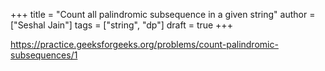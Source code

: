 +++
title = "Count all palindromic subsequence in a given string"
author = ["Seshal Jain"]
tags = ["string", "dp"]
draft = true
+++

<https://practice.geeksforgeeks.org/problems/count-palindromic-subsequences/1>
